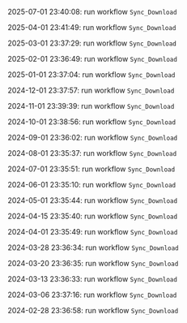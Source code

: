 2025-07-01 23:40:08: run workflow `Sync_Download` 

2025-04-01 23:41:49: run workflow `Sync_Download` 

2025-03-01 23:37:29: run workflow `Sync_Download` 

2025-02-01 23:36:49: run workflow `Sync_Download` 

2025-01-01 23:37:04: run workflow `Sync_Download` 

2024-12-01 23:37:57: run workflow `Sync_Download` 

2024-11-01 23:39:39: run workflow `Sync_Download` 

2024-10-01 23:38:56: run workflow `Sync_Download` 

2024-09-01 23:36:02: run workflow `Sync_Download` 

2024-08-01 23:35:37: run workflow `Sync_Download` 

2024-07-01 23:35:51: run workflow `Sync_Download` 

2024-06-01 23:35:10: run workflow `Sync_Download` 

2024-05-01 23:35:44: run workflow `Sync_Download` 

2024-04-15 23:35:40: run workflow `Sync_Download` 

2024-04-01 23:35:49: run workflow `Sync_Download` 

2024-03-28 23:36:34: run workflow `Sync_Download` 

2024-03-20 23:36:35: run workflow `Sync_Download` 

2024-03-13 23:36:33: run workflow `Sync_Download` 

2024-03-06 23:37:16: run workflow `Sync_Download` 

2024-02-28 23:36:58: run workflow `Sync_Download` 


